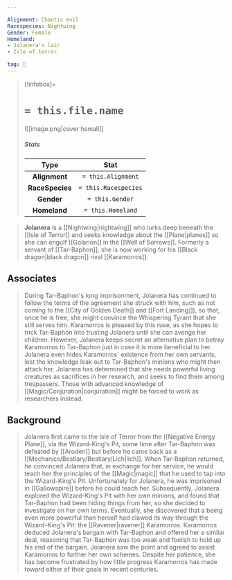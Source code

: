 ```yaml
---

Alignment: Chaotic evil
Racespecies: Nightwing
Gender: Female
Homeland:
- Jolanera's lair
- Isle of terror

tag: 👤️
---
```


> [!infobox]+
> #  `= this.file.name`
> ![[image.png|cover hsmall]]
> ##### Stats
> Type | Stat |
> :---: |:---:|
> **Alignment** | `= this.Alignment` |
> **RaceSpecies** | `= this.Racespecies` |
> **Gender** | `= this.Gender` |
> **Homeland** | `= this.Homeland` |



> **Jolanera** is a [[Nightwing|nightwing]] who lurks deep beneath the [[Isle of Terror]] and seeks knowledge about the [[Plane|planes]] so she can engulf [[Golarion]] in the [[Well of Sorrows]]. Formerly a servant of [[Tar-Baphon]], she is now working for his [[Black dragon|black dragon]] rival [[Karamorros]].


## Associates

> During Tar-Baphon's long imprisonment, Jolanera has continued to follow the terms of the agreement she struck with him, such as not coming to the [[City of Golden Death]] and [[Fort Landing]]), so that, once he is free, she might convince the Whispering Tyrant that she still serves him. Karamorros is pleased by this ruse, as she hopes to trick Tar-Baphon into trusting Jolanera until she can avenge her children. However, Jolanera keeps secret an alternative plan to betray Karamorros to Tar-Baphon just in case it is more beneficial to her. Jolanera even hides Karamorros' existence from her own servants, lest the knowledge leak out to Tar-Baphon's minions who might then attack her.
> Jolanera has determined that she needs powerful living creatures as sacrifices in her research, and seeks to find them among trespassers. Those with advanced knowledge of [[Magic/Conjuration|conjuration]] might be forced to work as researchers instead.


## Background

> Jolanera first came to the Isle of Terror from the [[Negative Energy Plane]], via the Wizard-King's Pit, some time after Tar-Baphon was defeated by [[Aroden]] but before he came back as a [[Mechanics/Bestiary/Bestiary/Lich|lich]]. When Tar-Baphon returned, he convinced Jolanera that, in exchange for her service, he would teach her the principles of the [[Magic|magic]] that he used to tap into the Wizard-King's Pit. Unfortunately for Jolanera, he was imprisoned in [[Gallowspire]] before he could teach her. Subsequently, Jolanera explored the Wizard-King's Pit with her own minions, and found that Tar-Baphon had been hiding things from her, so she decided to investigate on her own terms.
> Eventually, she discovered that a being even more powerful than herself had clawed its way through the Wizard-King's Pit: the [[Ravener|ravener]] Karamorros. Karamorros deduced Jolanera's bargain with Tar-Baphon and offered her a similar deal, reasoning that Tar-Baphon was too weak and foolish to hold up his end of the bargain. Jolanera saw the point and agreed to assist Karamorros to further her own schemes. Despite her patience, she has become frustrated by how little progress Karamorros has made toward either of their goals in recent centuries.







